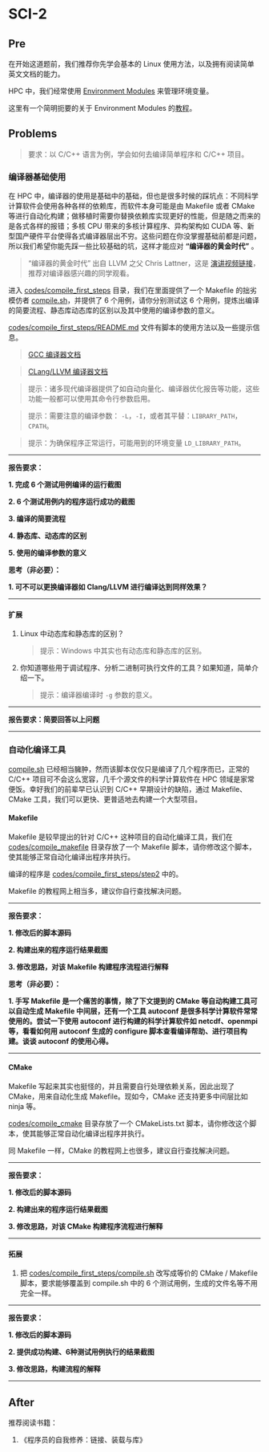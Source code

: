 # SCI-2

## Pre

在开始这道题前，我们推荐你先学会基本的 Linux 使用方法，以及拥有阅读简单英文文档的能力。

HPC 中，我们经常使用 [Environment Modules](https://modules.readthedocs.io/en/latest/) 来管理环境变量。

这里有一个简明扼要的关于 Environment Modules 的[教程](https://zhuanlan.zhihu.com/p/50725572)。

## Problems

> 要求：以 C/C++ 语言为例，学会如何去编译简单程序和 C/C++ 项目。

### 编译器基础使用

在 HPC 中，编译器的使用是基础中的基础，但也是很多时候的踩坑点：不同科学计算软件会使用各种各样的依赖库，而软件本身可能是由 Makefile 或者 CMake 等进行自动化构建；做移植时需要你替换依赖库实现更好的性能，但是随之而来的是各式各样的报错；多核 CPU 带来的多核计算程序、异构架构如 CUDA 等、新型国产硬件平台使得各式编译器层出不穷。这些问题在你没掌握基础前都是问题，所以我们希望你能先踩一些比较基础的坑，这样才能应对 **“编译器的黄金时代”** 。

> “编译器的黄金时代” 出自 LLVM 之父 Chris Lattner，这是 [演讲视频链接](https://www.youtube.com/watch?v=4HgShra-KnY)，推荐对编译器感兴趣的同学观看。

进入 [codes/compile_first_steps](../codes/compile_first_steps/README.md) 目录，我们在里面提供了一个 Makefile 的拙劣模仿者 [compile.sh](../codes/compile_first_steps/compile.sh)，并提供了 6 个用例，请你分别测试这 6 个用例，提炼出编译的简要流程、静态库动态库的区别以及其中使用的编译参数的意义。

[codes/compile_first_steps/README.md](../codes/compile_first_steps/README.md) 文件有脚本的使用方法以及一些提示信息。

> [GCC 编译器文档](https://gcc.gnu.org/onlinedocs/gcc/)

> [CLang/LLVM 编译器文档](https://clang.llvm.org/docs/)

> 提示：诸多现代编译器提供了如自动向量化、编译器优化报告等功能，这些功能一般都可以使用其命令行参数启用。

> 提示：需要注意的编译参数： `-L`，`-I`，或者其平替：`LIBRARY_PATH`，`CPATH`。

> 提示：为确保程序正常运行，可能用到的环境变量 `LD_LIBRARY_PATH`。

---

**报告要求：**

**1. 完成 6 个测试用例编译的运行截图**

**2. 6 个测试用例内的程序运行成功的截图**

**3. 编译的简要流程**

**4. 静态库、动态库的区别**

**5. 使用的编译参数的意义**

**思考（非必要）：**

**1. 可不可以更换编译器如 Clang/LLVM 进行编译达到同样效果？**

---

#### 扩展

1. Linux 中动态库和静态库的区别？
    > 提示：Windows 中其实也有动态库和静态库的区别。
2. 你知道哪些用于调试程序、分析二进制可执行文件的工具？如果知道，简单介绍一下。
    > 提示：编译器编译时 `-g` 参数的意义。

---

**报告要求：简要回答以上问题**

---

### 自动化编译工具

[compile.sh](../codes/compile_first_steps/compile.sh) 已经相当臃肿，然而该脚本仅仅只是编译了几个程序而已，正常的 C/C++ 项目可不会这么宽容，几千个源文件的科学计算软件在 HPC 领域是家常便饭。幸好我们的前辈早已认识到 C/C++ 早期设计的缺陷，通过 Makefile、CMake 工具，我们可以更快、更普适地去构建一个大型项目。

#### Makefile

Makefile 是较早提出的针对 C/C++ 这种项目的自动化编译工具，我们在 [codes/compile_makefile](../codes/compile_makefile/Makefile) 目录存放了一个 Makefile 脚本，请你修改这个脚本，使其能够正常自动化编译出程序并执行。

编译的程序是 [codes/compile_first_steps/step2](../codes/compile_first_steps/step2/src/main.cpp) 中的。

Makefile 的教程网上相当多，建议你自行查找解决问题。

---

**报告要求：**

**1. 修改后的脚本源码**

**2. 构建出来的程序运行结果截图**

**3. 修改思路，对该 Makefile 构建程序流程进行解释**

**思考（非必要）：**

**1. 手写 Makefile 是一个痛苦的事情，除了下文提到的 CMake 等自动构建工具可以自动生成 Makefile 中间层，还有一个工具 autoconf 是很多科学计算软件常常使用的。尝试一下使用 autoconf 进行构建的科学计算软件如 netcdf、openmpi 等，看看如何用 autoconf 生成的 configure 脚本查看编译帮助、进行项目构建。谈谈 autoconf 的使用心得。**

---

#### CMake

Makefile 写起来其实也挺怪的，并且需要自行处理依赖关系，因此出现了 CMake，用来自动化生成 Makefile。现如今，CMake 还支持更多中间层比如 ninja 等。

[codes/compile_cmake](../codes/compile_cmake/CMakeLists.txt) 目录存放了一个 CMakeLists.txt 脚本，请你修改这个脚本，使其能够正常自动化编译出程序并执行。

同 Makefile 一样，CMake 的教程网上也很多，建议自行查找解决问题。

---

**报告要求：**

**1. 修改后的脚本源码**

**2. 构建出来的程序运行结果截图**

**3. 修改思路，对该 CMake 构建程序流程进行解释**

---

#### 拓展

1. 把 [codes/compile_first_steps/compile.sh](../codes/compile_first_steps/compile.sh) 改写成等价的 CMake / Makefile 脚本，要求能够覆盖到 compile.sh 中的 6 个测试用例，生成的文件名等不用完全一样。

---

**报告要求：**

**1. 修改后的脚本源码**

**2. 提供成功构建、6种测试用例执行的结果截图**

**3. 修改思路，构建流程的解释**

---

## After

推荐阅读书籍：

1. 《程序员的自我修养：链接、装载与库》